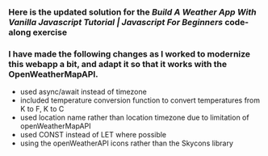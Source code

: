 ### Here is the updated solution for the *Build A Weather App With Vanilla Javascript Tutorial | Javascript For Beginners* code-along exercise

### I have made the following changes as I worked to modernize this webapp a bit, and adapt it so that it works with the OpenWeatherMapAPI.

* used async/await instead of timezone
* included temperature conversion function to convert temperatures from K to F, K to C
* used location name rather than location timezone due to limitation of openWeatherMapAPI
* used CONST instead of LET where possible
* using the openWeatherAPI icons rather than the Skycons library